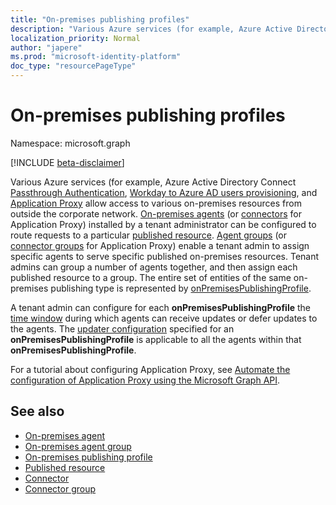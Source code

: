 ```yaml
---
title: "On-premises publishing profiles"
description: "Various Azure services (for example, Azure Active Directory Connect Passthrough Authentication, Workday to Azure AD users provisioning) allow a conditional access to various on-premises resources from outside the corporate network."
localization_priority: Normal
author: "japere"
ms.prod: "microsoft-identity-platform"
doc_type: "resourcePageType"
---
```


# On-premises publishing profiles

Namespace: microsoft.graph

[!INCLUDE [beta-disclaimer](../../includes/beta-disclaimer.md)]

Various Azure services (for example, Azure Active Directory Connect [Passthrough Authentication](https://docs.microsoft.com/azure/active-directory/hybrid/how-to-connect-pta), [Workday to Azure AD users provisioning](https://docs.microsoft.com/azure/active-directory/saas-apps/workday-inbound-tutorial), and [Application Proxy](https://aka.ms/whyappproxy)  allow access to various on-premises resources from outside the corporate network. [On-premises agents](onpremisesagent.md) (or [connectors](connector.md) for Application Proxy) installed by a tenant administrator can be configured to route requests to a particular [published resource](publishedresource.md).
[Agent groups](onpremisesagentgroup.md) (or [connector groups](connectorgroup.md) for Application Proxy) enable a tenant admin to assign specific agents to serve specific published on-premises resources. Tenant admins can group a number of agents together, and then assign each published resource to a group. The entire set of entities of the same on-premises publishing type is represented by [onPremisesPublishingProfile](onpremisespublishingprofile.md).

A tenant admin can configure for each **onPremisesPublishingProfile** the [time window](updatewindow.md) during which agents can receive updates or defer updates to the agents. The [updater configuration](hybridagentupdaterconfiguration.md) specified for an **onPremisesPublishingProfile** is applicable to all the agents within that **onPremisesPublishingProfile**.

For a tutorial about configuring Application Proxy, see [Automate the configuration of Application Proxy using the Microsoft Graph API](https://docs.microsoft.com/graph/application-proxy-configure-api).

## See also

- [On-premises agent](onpremisesagent.md)
- [On-premises agent group](onpremisesagentgroup.md)
- [On-premises publishing profile](onpremisespublishingprofile.md)
- [Published resource](publishedresource.md)
- [Connector](connector.md)
- [Connector group](connectorgroup.md)

<!-- uuid: 16cd6b66-4b1a-43a1-adaf-3a886856ed98
2019-02-04 14:57:30 UTC -->
<!-- {
  "type": "#page.annotation",
  "description": "Service root",
  "keywords": "",
  "section": "documentation",
  "tocPath": ""
}-->


